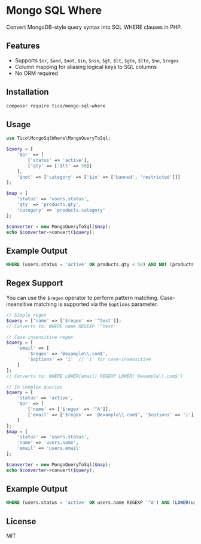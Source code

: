 # Mongo SQL Where

Convert MongoDB-style query syntax into SQL WHERE clauses in PHP.

## Features

- Supports `$or`, `$and`, `$not`, `$in`, `$nin`, `$gt`, `$lt`, `$gte`, `$lte`, `$ne`, `$regex`
- Column mapping for aliasing logical keys to SQL columns
- No ORM required

## Installation

```bash
composer require tico/mongo-sql-where
```
## Usage

```php
use Tico\MongoSqlWhere\MongoQueryToSql;

$query = [
    '$or' => [
        ['status' => 'active'],
        ['qty' => ['$lt' => 50]]
    ],
    '$not' => ['category' => ['$in' => ['banned', 'restricted']]]
];

$map = [
    'status' => 'users.status',
    'qty' => 'products.qty',
    'category' => 'products.category'
];

$converter = new MongoQueryToSql($map);
echo $converter->convert($query);
```

## Example Output

```sql
WHERE (users.status = 'active' OR products.qty < 50) AND NOT (products.category IN ('banned', 'restricted'))
```

## Regex Support

You can use the `$regex` operator to perform pattern matching. Case-insensitive matching is supported via the `$options` parameter.

```php
// Simple regex
$query = ['name' => ['$regex' => '^test']];
// Converts to: WHERE name REGEXP '^test'

// Case-insensitive regex
$query = [
    'email' => [
        '$regex' => '@example\\.com$',
        '$options' => 'i'  // 'i' for case-insensitive
    ]
];
// Converts to: WHERE LOWER(email) REGEXP LOWER('@example\\.com$')

// In complex queries
$query = [
    'status' => 'active',
    '$or' => [
        ['name' => ['$regex' => '^A']],
        ['email' => ['$regex' => '@example\\.com$', '$options' => 'i']]
    ]
];
$map = [
    'status' => 'users.status',
    'name' => 'users.name',
    'email' => 'users.email'
];

$converter = new MongoQueryToSql($map);
echo $converter->convert($query);
```

## Example Output

```sql
WHERE (users.status = 'active' OR users.name REGEXP '^A') AND (LOWER(users.email) REGEXP LOWER('@example\\\.com$'))
```

## License

MIT
